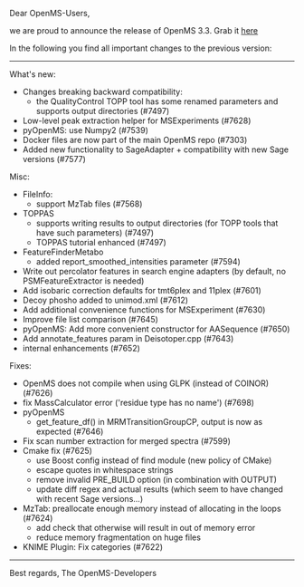 Dear OpenMS-Users,

we are proud to announce the release of OpenMS 3.3. Grab it <a href="https://abibuilder.cs.uni-tuebingen.de/archive/openms/OpenMSInstaller/release/3.3.0">here</a>

In the following you find all important changes to the previous version:

------------------------------------------------------------------------------------------

What's new:
- Changes breaking backward compatibility: 
  - the QualityControl TOPP tool has some renamed parameters and supports output directories (#7497)
- Low-level  peak extraction helper for MSExperiments (#7628)
- pyOpenMS: use Numpy2 (#7539)
- Docker files are now part of the main OpenMS repo (#7303)
- Added new functionality to SageAdapter + compatibility with new Sage versions (#7577)

Misc:
- FileInfo:
    - support MzTab files (#7568)
- TOPPAS 
    - supports writing results to output directories  (for TOPP tools that have such parameters) (#7497)
    - TOPPAS tutorial enhanced (#7497)
- FeatureFinderMetabo
    - added report_smoothed_intensities parameter (#7594)
- Write out percolator features in search engine adapters (by default, no PSMFeatureExtractor is needed)
- Add isobaric correction defaults for tmt6plex and 11plex (#7601) 
- Decoy phosho added to unimod.xml (#7612)
- Add additional convenience functions for MSExperiment (#7630)
- Improve file list comparison (#7645)
- pyOpenMS: Add more convenient constructor for AASequence (#7650)
- Add annotate_features param in Deisotoper.cpp (#7643)
- internal enhancements (#7652)

Fixes:
- OpenMS does not compile when using GLPK (instead of COINOR) (#7626)
- fix MassCalculator error ('residue type has no name') (#7698)
- pyOpenMS
  - get_feature_df() in MRMTransitionGroupCP, output is now as expected (#7646)
- Fix scan number extraction for merged spectra (#7599)
- Cmake fix (#7625) 
  - use Boost config instead of find module (new policy of CMake)
  - escape quotes in whitespace strings
  - remove invalid PRE_BUILD option (in combination with OUTPUT)
  - update diff regex and actual results (which seem to have changed with recent Sage versions...)
- MzTab: preallocate enough memory instead of allocating in the loops (#7624)
  - add check that otherwise will result in out of memory error
  - reduce memory fragmentation on huge files
- KNIME Plugin: Fix categories (#7622)


------------------------------------------------------------------------------------------

Best regards,
The OpenMS-Developers

